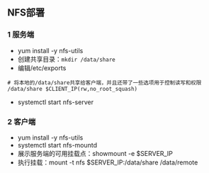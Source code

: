 ## NFS部署

### 1 服务端

* yum install -y nfs-utils
* 创建共享目录：`mkdir /data/share`
* 编辑/etc/exports

```
# 将本地的/data/share共享给客户端，并且还带了一些选项用于控制读写和权限
/data/share $CLIENT_IP(rw,no_root_squash)
```
* systemctl start nfs-server

### 2 客户端

* yum install -y nfs-utils
* systemctl start nfs-mountd
* 展示服务端的可用挂载点：showmount -e $SERVER_IP
* 执行挂载：mount -t nfs $SERVER_IP:/data/share /data/remote